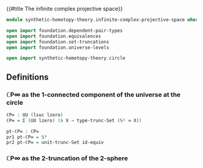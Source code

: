 {{#title  The infinite complex projective space}}

```agda
module synthetic-homotopy-theory.infinite-complex-projective-space where

open import foundation.dependent-pair-types
open import foundation.equivalences
open import foundation.set-truncations
open import foundation.universe-levels

open import synthetic-homotopy-theory.circle
```

## Definitions

### ℂP∞ as the 1-connected component of the universe at the circle

```agda
ℂP∞ : UU (lsuc lzero)
ℂP∞ = Σ (UU lzero) (λ X → type-trunc-Set (𝕊¹ ≃ X))

pt-ℂP∞ : ℂP∞
pr1 pt-ℂP∞ = 𝕊¹
pr2 pt-ℂP∞ = unit-trunc-Set id-equiv
```

### ℂP∞ as the 2-truncation of the 2-sphere
